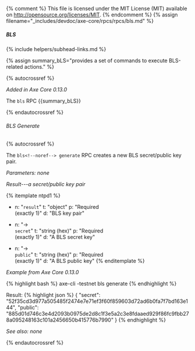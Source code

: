 {% comment %}
This file is licensed under the MIT License (MIT) available on
http://opensource.org/licenses/MIT.
{% endcomment %}
{% assign filename="_includes/devdoc/axe-core/rpcs/rpcs/bls.md" %}

<!-- __ -->

##### BLS
{% include helpers/subhead-links.md %}

{% assign summary_bLS="provides a set of commands to execute BLS-related actions." %}

{% autocrossref %}

*Added in Axe Core 0.13.0*

The `bls` RPC {{summary_bLS}}

{% endautocrossref %}

###### BLS<!--noref--> Generate
<!-- no subhead-links here -->

{% autocrossref %}

The `bls<!--noref--> generate` RPC creates a new BLS secret/public key pair.

*Parameters: none*

*Result---a secret/public key pair*

{% itemplate ntpd1 %}
- n: "`result`"
  t: "object"
  p: "Required<br>(exactly 1)"
  d: "BLS key pair"

- n: "→<br>`secret`"
  t: "string (hex)"
  p: "Required<br>(exactly 1)"
  d: "A BLS secret key"

- n: "→<br>`public`"
  t: "string (hex)"
  p: "Required<br>(exactly 1)"
  d: "A BLS public key"
{% enditemplate %}

*Example from Axe Core 0.13.0*

{% highlight bash %}
axe-cli -testnet bls generate
{% endhighlight %}

Result:
{% highlight json %}
{
  "secret": "52f35cd3d977a505485f2474e7e71ef3f60f859603d72ad6b0fa7f7bd163e144",
  "public": "885d01d746c3e4d2093b0975de2d8c1f3e5a2c3e8fdaaed929f86fc9fbb278a095248163c101a2456650b415776b7990"
}
{% endhighlight %}

*See also: none*

{% endautocrossref %}

